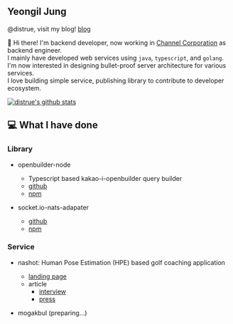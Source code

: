 ## Yeongil Jung
@distrue, visit my blog! [blog](https://distrue.github.io)

👋 Hi there! I'm backend developer, now working in [Channel Corporation](https://channel.io) as backend engineer.<br/>
I mainly have developed web services using `java`, `typescript`, and `golang`.<br/>
I'm now interested in designing bullet-proof server architecture for various services.<br/>
I love building simple service, publishing library to contribute to developer ecosystem.

[![distrue's github stats](https://github-readme-stats.vercel.app/api?username=distrue&show_icons=true&theme=dracula)](https://github.com/distrue)


## 💻 What I have done

### Library

- openbuilder-node
  - Typescript based kakao-i-openbuilder query builder
  - [github](https://github.com/distrue/openbuilder-node) 
  - [npm](https://www.npmjs.com/package/openbuilder-node)

- socket.io-nats-adapater
  - [github](https://github.com/distrue/socket.io-nats-adapter)
  - [npm](https://www.npmjs.com/package/socket.io-nats-adapter)

### Service

- nashot: Human Pose Estimation (HPE) based golf coaching application 
  - [landing page](https://web.nashot.io/home.html)
  - article
    - [interview](https://blog.naver.com/sw_maestro/222120877101)
    - [press](http://www.dt.co.kr/contents.html?article_no=2021061002109931650005&ref=naver)

- mogakbul (preparing...)
